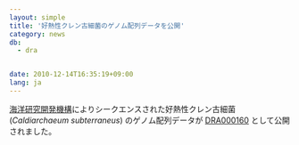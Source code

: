 ```yaml
---
layout: simple
title: '好熱性クレン古細菌のゲノム配列データを公開'
category: news
db:
  - dra


date: 2010-12-14T16:35:19+09:00
lang: ja
---
```


<html><a href="http://www.jamstec.go.jp/j/">海洋研究開発機構</a>によりシークエンスされた好熱性クレン古細菌 (<i>Caldiarchaeum subterraneus</i>) のゲノム配列データが <a href="http://ddbj.nig.ac.jp/DRASearch/submission?acc=DRA000160">DRA000160</a> として公開されました。</html>
